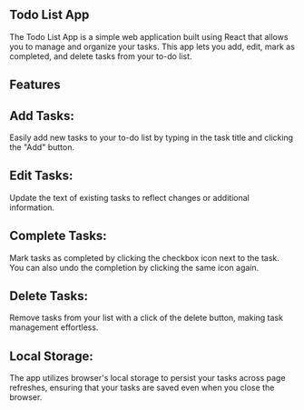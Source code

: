 ## Todo List App
The Todo List App is a simple web application built using React that allows you to manage and organize your tasks. This app lets you add, edit, mark as completed, and delete tasks from your to-do list.

## Features
## Add Tasks:
Easily add new tasks to your to-do list by typing in the task title and clicking the "Add" button.

## Edit Tasks:
Update the text of existing tasks to reflect changes or additional information.

## Complete Tasks:
Mark tasks as completed by clicking the checkbox icon next to the task. You can also undo the completion by clicking the same icon again.

## Delete Tasks:
Remove tasks from your list with a click of the delete button, making task management effortless.

## Local Storage:
The app utilizes browser's local storage to persist your tasks across page refreshes, ensuring that your tasks are saved even when you close the browser.
